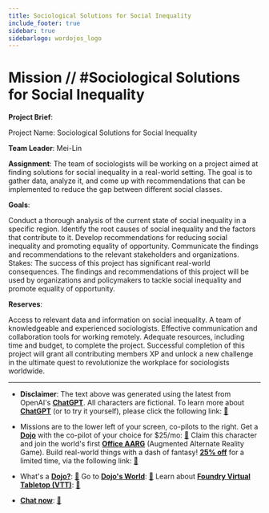 ```yaml
---
title: Sociological Solutions for Social Inequality
include_footer: true
sidebar: true
sidebarlogo: wordojos_logo
---
```

# Mission // #Sociological Solutions for Social Inequality

**Project Brief**:

Project Name: Sociological Solutions for Social Inequality

**Team Leader**: Mei-Lin

**Assignment**:
The team of sociologists will be working on a project aimed at finding solutions for social inequality in a real-world setting. The goal is to gather data, analyze it, and come up with recommendations that can be implemented to reduce the gap between different social classes.

**Goals**:

Conduct a thorough analysis of the current state of social inequality in a specific region.
Identify the root causes of social inequality and the factors that contribute to it.
Develop recommendations for reducing social inequality and promoting equality of opportunity.
Communicate the findings and recommendations to the relevant stakeholders and organizations.
Stakes:
The success of this project has significant real-world consequences. The findings and recommendations of this project will be used by organizations and policymakers to tackle social inequality and promote equality of opportunity.

**Reserves**:

Access to relevant data and information on social inequality.
A team of knowledgeable and experienced sociologists.
Effective communication and collaboration tools for working remotely.
Adequate resources, including time and budget, to complete the project.
Successful completion of this project will grant all contributing members XP and unlock a new challenge in the ultimate quest to revolutionize the workplace for sociologists worldwide.

---

* **Disclaimer**: The text above was generated using the latest from OpenAI's [**ChatGPT**](https://openai.com/blog/chatgpt/).  All characters are fictional.  To learn more about [**ChatGPT**](https://openai.com/blog/chatgpt/) (or to try it yourself), please click the following link: [:closed_book:](https://openai.com/blog/chatgpt/)

* Missions are to the lower left of your screen, co-pilots to the right. Get a [**Dojo**](https://workmates.live/marketplace) with the co-pilot of your choice for $25/mo: [:green_book:](https://workmates.live/marketplace)  Claim this character and join the world's first [**Office AARG**](https://dojos.world) (Augmented Alternate Reality Game). Build real-world things with a dash of fantasy! [**25% off**](https://blog.workmates.live/deal-on-a-dojo) for a limited time, via the following link: [:green_book:](https://blog.workmates.live/deal-on-a-dojo) 

* What's a [**Dojo?**](https://workdojos.com): [:blue_book:](https://workdojos.com)  Go to [**Dojo's World**](https://dojos.world): [:blue_book:](https://dojos.world)  Learn about [**Foundry Virtual Tabletop (VTT)**](https://foundryvtt.com): [:closed_book:](https://foundryvtt.com/)

* [**Chat now**](https://chat.workmates.live/channel/support): [:ledger:](https://chat.workmates.live/channel/support)